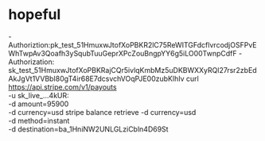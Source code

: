 # hopeful
  -Authoriztion:pk_test_51HmuxwJtofXoPBKR2lC75ReWITGFdcflvrcodjOSFPvEWhTwpAv3Qoafh3ySqubTuuGeprXPcZouBngpYY6g5iLO00TwnpCdfF
  -Authorization: sk_test_51HmuxwJtofXoPBKRajCQr5ivlqKmbMz5uDKBWXXyRQl27rsr2zbEdAkJgVt1VVBbI80gT4ir68E7dcsvchVOqPJE00zubKlhIv
curl https://api.stripe.com/v1/payouts \
  -u sk_live_...4kUR: \
  -d amount=95900 \
  -d currency=usd
  stripe balance retrieve
  -d currency=usd \
  -d method=instant \
  -d destination=ba_1HniNW2UNLGLziCbln4D69St

